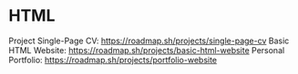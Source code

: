 # HTML
Project Single-Page CV: https://roadmap.sh/projects/single-page-cv
Basic HTML Website: https://roadmap.sh/projects/basic-html-website
Personal Portfolio: https://roadmap.sh/projects/portfolio-website
